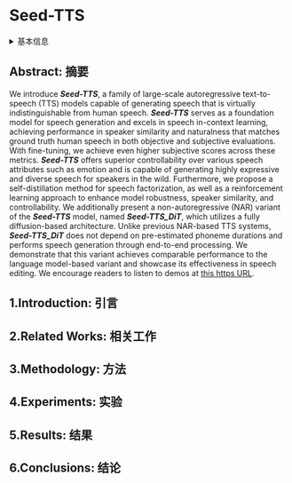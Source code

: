 # Seed-TTS

<details>
<summary>基本信息</summary>

- 标题: "Seed-TTS: A Family of High-Quality Versatile Speech Generation Models"
- 作者:
  - Philip Anastassiou, Jiawei Chen, Jitong Chen, Yuanzhe Chen, Zhuo Chen, Ziyi Chen, Jian Cong, Lelai Deng, Chuang Ding, Lu Gao, Mingqing Gong, Peisong Huang, Qingqing Huang, Zhiying Huang, Yuanyuan Huo, Dongya Jia, Chumin Li, Feiya Li, Hui Li, Jiaxin Li, Xiaoyang Li, Xingxing Li, Lin Liu, Shouda Liu, Sichao Liu, Xudong Liu, Yuchen Liu, Zhengxi Liu, Lu Lu, Junjie Pan, Xin Wang, Yuping Wang, Yuxuan Wang, Zhen Wei, Jian Wu, Chao Yao, Yifeng Yang, Yuanhao Yi, Junteng Zhang, Qidi Zhang, Shuo Zhang, Wenjie Zhang, Yang Zhang, Zilin Zhao, Dejian Zhong, Xiaobin Zhuang
- 链接:
  - [ArXiv](https://arxiv.org/abs/2406.02430)
  - [Publication]()
  - [Github]()
  - [Demo](https://bytedancespeech.github.io/seedtts_tech_report)
- 文件:
  - [ArXiv](_PDF/2406.02430v1__Seed-TTS__A_Family_of_High-Quality_Versatile_Speech_Generation_Models.pdf)
  - [Publication] #TODO

</details>

## Abstract: 摘要

We introduce ***Seed-TTS***, a family of large-scale autoregressive text-to-speech (TTS) models capable of generating speech that is virtually indistinguishable from human speech.
***Seed-TTS*** serves as a foundation model for speech generation and excels in speech in-context learning, achieving performance in speaker similarity and naturalness that matches ground truth human speech in both objective and subjective evaluations.
With fine-tuning, we achieve even higher subjective scores across these metrics.
***Seed-TTS*** offers superior controllability over various speech attributes such as emotion and is capable of generating highly expressive and diverse speech for speakers in the wild.
Furthermore, we propose a self-distillation method for speech factorization, as well as a reinforcement learning approach to enhance model robustness, speaker similarity, and controllability.
We additionally present a non-autoregressive (NAR) variant of the ***Seed-TTS*** model, named ***Seed-TTS_DiT***, which utilizes a fully diffusion-based architecture.
Unlike previous NAR-based TTS systems, ***Seed-TTS_DiT*** does not depend on pre-estimated phoneme durations and performs speech generation through end-to-end processing.
We demonstrate that this variant achieves comparable performance to the language model-based variant and showcase its effectiveness in speech editing.
We encourage readers to listen to demos at [this https URL](https://bytedancespeech.github.io/seedtts_tech_report).

## 1.Introduction: 引言

## 2.Related Works: 相关工作

## 3.Methodology: 方法

## 4.Experiments: 实验

## 5.Results: 结果

## 6.Conclusions: 结论